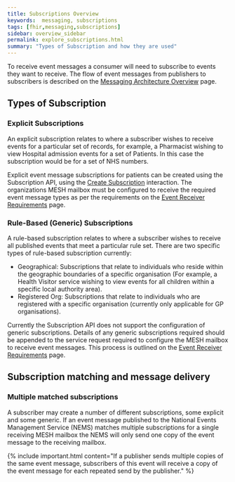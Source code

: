 ```yaml
---
title: Subscriptions Overview
keywords:  messaging, subscriptions
tags: [fhir,messaging,subscriptions]
sidebar: overview_sidebar
permalink: explore_subscriptions.html
summary: "Types of Subscription and how they are used"
---
```


To receive event messages a consumer will need to subscribe to events they want to receive. The flow of event messages from publishers to subscribers is described on the [Messaging Architecture Overview](explore_msg_architecture_overview.html) page.


## Types of Subscription ##

### Explicit Subscriptions ###

An explicit subscription relates to where a subscriber wishes to receive events for a particular set of records, for example, a Pharmacist wishing to view Hospital admission events for a set of Patients. In this case the subscription would be for a set of NHS numbers. 

Explicit event message subscriptions for patients can be created using the Subscription API, using the [Create Subscription](explore_create_subscription.html) interaction. The organizations MESH mailbox must be configured to receive the required event message types as per the requirements on the [Event Receiver Requirements](receiver_requirements.html#mesh-mailbox-configuration) page.


### Rule-Based (Generic) Subscriptions ###

A rule-based subscription relates to where a subscriber wishes to receive all published events that meet a particular rule set. There are two specific types of rule-based subscription currently:

- Geographical: Subscriptions that relate to individuals who reside within the geographic boundaries of a specific organisation (For example, a Health Visitor service wishing to view events for all children within a specific local authority area). 
- Registered Org: Subscriptions that relate to individuals who are registered with a specific organisation (currently only applicable for GP organisations).

Currently the Subscription API does not support the configuration of generic subscriptions. Details of any generic subscriptions required should be appended to the service request required to configure the MESH mailbox to receive event messages. This process is outlined on the [Event Receiver Requirements](receiver_requirements.html#mesh-mailbox-configuration) page.


## Subscription matching and message delivery ##

### Multiple matched subscriptions ###

A subscriber may create a number of different subscriptions, some explicit and some generic. If an event message published to the National Events Management Service (NEMS) matches multiple subscriptions for a single receiving MESH mailbox the NEMS will only send one copy of the event message to the receiving mailbox.

{% include important.html content="If a publisher sends multiple copies of the same event message, subscribers of this event will receive a copy of the event message for each repeated send by the publisher." %}

